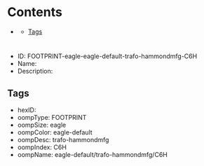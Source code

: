 



Contents
========

* [](#)
	* [Tags](#tags)

# 

- ID: FOOTPRINT-eagle-eagle-default-trafo-hammondmfg-C6H
- Name: 
- Description: 

## Tags

- hexID: 
- oompType: FOOTPRINT
- oompSize: eagle
- oompColor: eagle-default
- oompDesc: trafo-hammondmfg
- oompIndex: C6H
- oompName: eagle-default/trafo-hammondmfg/C6H
